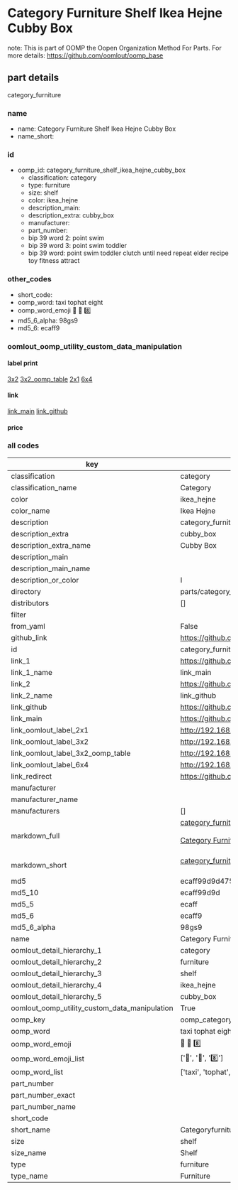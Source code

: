 # Category Furniture Shelf Ikea Hejne Cubby Box  

note: This is part of OOMP the Oopen Organization Method For Parts. For more details: https://github.com/oomlout/oomp_base

##  part details
  



category_furniture



### name
* name: Category Furniture Shelf Ikea Hejne Cubby Box
* name_short: 
### id
* oomp_id: category_furniture_shelf_ikea_hejne_cubby_box
  * classification: category
  * type: furniture
  * size: shelf
  * color: ikea_hejne
  * description_main: 
  * description_extra: cubby_box
  * manufacturer: 
  * part_number: 
  * bip 39 word 2: point swim
  * bip 39 word 3: point swim toddler
  * bip 39 word: point swim toddler clutch until need repeat elder recipe toy fitness attract

### other_codes
* short_code: 
* oomp_word: taxi tophat eight
* oomp_word_emoji :taxi: :tophat: :eight:
* md5_6_alpha: 98gs9
* md5_6: ecaff9






### oomlout_oomp_utility_custom_data_manipulation
#### label print
[3x2](http://192.168.1.245:1112/?label=oomp%2098gs9)
[3x2_oomp_table](http://192.168.1.108:1112/?label=oomp%2098gs9)
[2x1](http://192.168.1.242:1112/?label=oomp%2098gs9)
[6x4](http://192.168.1.55:1112/?label=oomp%2098gs9)    

#### link

[link_main](https://github.com/oomlout/oomlout_oomp_version_1_messy/tree/main/parts/category_furniture_shelf_ikea_hejne_cubby_box) [link_github](https://github.com/oomlout/oomlout_oomp_version_1_messy/tree/main/parts/category_furniture_shelf_ikea_hejne_cubby_box)                             

#### price







### all codes 
| key | value |  
| --- | --- |  
| classification | category |  
| classification_name | Category |  
| color | ikea_hejne |  
| color_name | Ikea Hejne |  
| description | category_furniture |  
| description_extra | cubby_box |  
| description_extra_name | Cubby Box |  
| description_main |  |  
| description_main_name |  |  
| description_or_color | I  |  
| directory | parts/category_furniture_shelf_ikea_hejne_cubby_box |  
| distributors | [] |  
| filter |  |  
| from_yaml | False |  
| github_link | https://github.com/oomlout/oomlout_oomp_part_src/tree/main/parts/category_furniture_shelf_ikea_hejne_cubby_box |  
| id | category_furniture_shelf_ikea_hejne_cubby_box |  
| link_1 | https://github.com/oomlout/oomlout_oomp_version_1_messy/tree/main/parts/category_furniture_shelf_ikea_hejne_cubby_box |  
| link_1_name | link_main |  
| link_2 | https://github.com/oomlout/oomlout_oomp_version_1_messy/tree/main/parts/category_furniture_shelf_ikea_hejne_cubby_box |  
| link_2_name | link_github |  
| link_github | https://github.com/oomlout/oomlout_oomp_version_1_messy/tree/main/parts/category_furniture_shelf_ikea_hejne_cubby_box |  
| link_main | https://github.com/oomlout/oomlout_oomp_version_1_messy/tree/main/parts/category_furniture_shelf_ikea_hejne_cubby_box |  
| link_oomlout_label_2x1 | http://192.168.1.242:1112/?label=oomp%2098gs9 |  
| link_oomlout_label_3x2 | http://192.168.1.245:1112/?label=oomp%2098gs9 |  
| link_oomlout_label_3x2_oomp_table | http://192.168.1.108:1112/?label=oomp%2098gs9 |  
| link_oomlout_label_6x4 | http://192.168.1.55:1112/?label=oomp%2098gs9 |  
| link_redirect | https://github.com/oomlout/oomlout_oomp_version_1_messy/tree/main/parts/category_furniture_shelf_ikea_hejne_cubby_box |  
| manufacturer |  |  
| manufacturer_name |  |  
| manufacturers | [] |  
| markdown_full | [category_furniture_shelf_ikea_hejne_cubby_box](none)<br>[](none)<br>[Category Furniture Shelf Ikea Hejne Cubby Box](none)<br><br> |  
| markdown_short | [category_furniture_shelf_ikea_hejne_cubby_box](none)<br><br> |  
| md5 | ecaff99d9d4756d64f7712c9c6f6fd3a |  
| md5_10 | ecaff99d9d |  
| md5_5 | ecaff |  
| md5_6 | ecaff9 |  
| md5_6_alpha | 98gs9 |  
| name | Category Furniture Shelf Ikea Hejne Cubby Box |  
| oomlout_detail_hierarchy_1 | category |  
| oomlout_detail_hierarchy_2 | furniture |  
| oomlout_detail_hierarchy_3 | shelf |  
| oomlout_detail_hierarchy_4 | ikea_hejne |  
| oomlout_detail_hierarchy_5 | cubby_box |  
| oomlout_oomp_utility_custom_data_manipulation | True |  
| oomp_key | oomp_category_furniture_shelf_ikea_hejne_cubby_box |  
| oomp_word | taxi tophat eight |  
| oomp_word_emoji | :taxi: :tophat: :eight: |  
| oomp_word_emoji_list | [':taxi:', ':tophat:', ':eight:'] |  
| oomp_word_list | ['taxi', 'tophat', 'eight'] |  
| part_number |  |  
| part_number_exact |  |  
| part_number_name |  |  
| short_code |  |  
| short_name | Categoryfurniture |  
| size | shelf |  
| size_name | Shelf |  
| type | furniture |  
| type_name | Furniture |  
